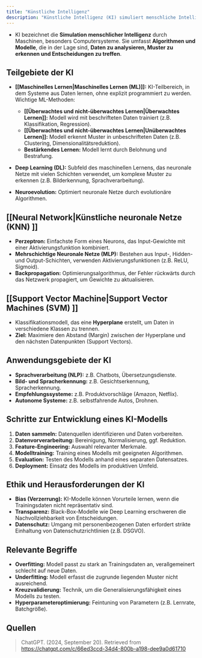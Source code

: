 ```yaml
---
title: "Künstliche Intelligenz"
description: "Künstliche Intelligenz (KI) simuliert menschliche Intelligenz durch Algorithmen und Modelle, die Daten analysieren, Muster erkennen und Entscheidungen treffen. Teilgebiete sind maschinelles Lernen, Deep Learning und neuronale Netze mit Anwendungen in Sprachverarbeitung und autonomen Systemen."
---
```


- KI bezeichnet die **Simulation menschlicher Intelligenz** durch Maschinen, besonders Computersysteme. Sie umfasst **Algorithmen und Modelle**, die in der Lage sind, **Daten zu analysieren, Muster zu erkennen und Entscheidungen zu treffen**.

## Teilgebiete der KI  
- **[[Maschinelles Lernen|Maschinelles Lernen (ML)]]:** KI-Teilbereich, in dem Systeme aus Daten lernen, ohne explizit programmiert zu werden. Wichtige ML-Methoden:
  - **[[Überwachtes und nicht-überwachtes Lernen|Überwachtes Lernen]]:** Modell wird mit beschrifteten Daten trainiert (z.B. Klassifikation, Regression).
  - **[[Überwachtes und nicht-überwachtes Lernen|Unüberwachtes Lernen]]:** Modell erkennt Muster in unbeschrifteten Daten (z.B. Clustering, Dimensionalitätsreduktion).
  - **Bestärkendes Lernen:** Modell lernt durch Belohnung und Bestrafung.
  
- **Deep Learning (DL):** Subfeld des maschinellen Lernens, das neuronale Netze mit vielen Schichten verwendet, um komplexe Muster zu erkennen (z.B. Bilderkennung, Sprachverarbeitung).

- **Neuroevolution:** Optimiert neuronale Netze durch evolutionäre Algorithmen.

## [[Neural Network|Künstliche neuronale Netze (KNN)  ]]
- **Perzeptron:** Einfachste Form eines Neurons, das Input-Gewichte mit einer Aktivierungsfunktion kombiniert.
- **Mehrschichtige Neuronale Netze (MLP):** Bestehen aus Input-, Hidden- und Output-Schichten, verwenden Aktivierungsfunktionen (z.B. ReLU, Sigmoid).
- **Backpropagation:** Optimierungsalgorithmus, der Fehler rückwärts durch das Netzwerk propagiert, um Gewichte zu aktualisieren.

## [[Support Vector Machine|Support Vector Machines (SVM)  ]]
- Klassifikationsmodell, das eine **Hyperplane** erstellt, um Daten in verschiedene Klassen zu trennen.
- **Ziel:** Maximiere den Abstand (Margin) zwischen der Hyperplane und den nächsten Datenpunkten (Support Vectors).

## Anwendungsgebiete der KI  
- **Sprachverarbeitung (NLP):** z.B. Chatbots, Übersetzungsdienste.
- **Bild- und Spracherkennung:** z.B. Gesichtserkennung, Spracherkennung.
- **Empfehlungssysteme:** z.B. Produktvorschläge (Amazon, Netflix).
- **Autonome Systeme:** z.B. selbstfahrende Autos, Drohnen.

## Schritte zur Entwicklung eines KI-Modells  
1. **Daten sammeln:** Datenquellen identifizieren und Daten vorbereiten.
2. **Datenvorverarbeitung:** Bereinigung, Normalisierung, ggf. Reduktion.
3. **Feature-Engineering:** Auswahl relevanter Merkmale.
4. **Modelltraining:** Training eines Modells mit geeigneten Algorithmen.
5. **Evaluation:** Testen des Modells anhand eines separaten Datensatzes.
6. **Deployment:** Einsatz des Modells im produktiven Umfeld.

## Ethik und Herausforderungen der KI  
- **Bias (Verzerrung):** KI-Modelle können Vorurteile lernen, wenn die Trainingsdaten nicht repräsentativ sind.
- **Transparenz:** Black-Box-Modelle wie Deep Learning erschweren die Nachvollziehbarkeit von Entscheidungen.
- **Datenschutz:** Umgang mit personenbezogenen Daten erfordert strikte Einhaltung von Datenschutzrichtlinien (z.B. DSGVO).

## Relevante Begriffe  
- **Overfitting:** Modell passt zu stark an Trainingsdaten an, verallgemeinert schlecht auf neue Daten.
- **Underfitting:** Modell erfasst die zugrunde liegenden Muster nicht ausreichend.
- **Kreuzvalidierung:** Technik, um die Generalisierungsfähigkeit eines Modells zu testen.
- **Hyperparameteroptimierung:** Feintuning von Parametern (z.B. Lernrate, Batchgröße).

## Quellen
> ChatGPT. (2024, September 20). Retrieved from https://chatgpt.com/c/66ed3ccd-34d4-800b-a198-dee9a0d61710